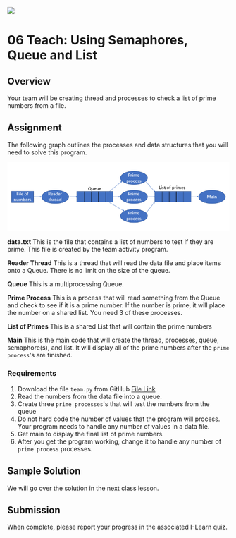 ![](../site/banner.png)

# 06 Teach: Using Semaphores, Queue and List

## Overview

Your team will be creating thread and processes to check a list of prime numbers from a file.

## Assignment

The following graph outlines the processes and data structures that you will need to solve this program.

![](team_graph.png)

**data.txt** This is the file that contains a list of numbers to test if they are prime.  This file is created by the team activity program.

**Reader Thread** This is a thread that will read the data file and place items onto a Queue.  There is no limit on the size of the queue.

**Queue** This is a multiprocessing Queue.

**Prime Process** This is a process that will read something from the Queue and check to see if it is a prime number.  If the number is prime, it will place the number on a shared list.  You need 3 of these processes.

**List of Primes** This is a shared List that will contain the prime numbers

**Main** This is the main code that will create the thread, processes, queue, semaphore(s), and list.  It will display all of the prime numbers after the `prime process`'s are finished.


### Requirements

1. Download the file `team.py` from GitHub [File Link](team/team.py)
2. Read the numbers from the data file into a queue.
3. Create three `prime processes`'s that will test the numbers from the queue
4. Do not hard code the number of values that the program will process. Your program needs to handle any number of values in a data file.
5. Get main to display the final list of prime numbers.
6. After you get the program working, change it to handle any number of `prime process` processes.

## Sample Solution

We will go over the solution in the next class lesson.

## Submission

When complete, please report your progress in the associated I-Learn quiz.

